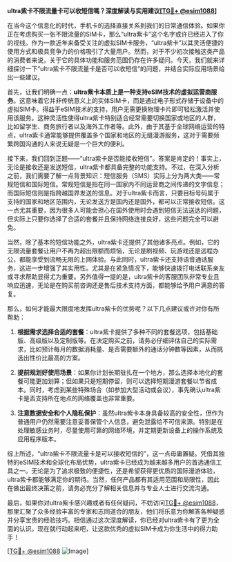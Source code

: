 **ultra紫卡不限流量卡可以收短信嗎？深度解读与实用建议[[TG💪+ @esim1088](https://t.me/s/esim1088)]**

在当今这个信息化的时代，手机卡的选择直接关系到我们的日常通信体验。如果你正在考虑购买一张不限流量的SIM卡，那么“ultra紫卡”这个名字或许已经进入了你的视线。作为一款近年来备受关注的虚拟SIM卡服务，“ultra紫卡”以其灵活便捷的使用方式和极具竞争力的价格吸引了大量用户。然而，对于不少初次接触这类产品的消费者来说，关于它的具体功能和服务范围仍存在许多疑问。今天，我们就来详细探讨一下“ultra紫卡不限流量卡是否可以收短信”的问题，并结合实际应用场景给出一些建议。

首先，让我们明确一点：**ultra紫卡本质上是一种支持eSIM技术的虚拟运营商服务**。这意味着它并非传统意义上的实体SIM卡，而是通过电子形式存储于设备中的虚拟SIM卡。得益于eSIM技术的支持，用户无需更换物理卡片即可轻松激活并使用该服务。这种灵活性使得ultra紫卡特别适合经常需要切换国家或地区的人群，比如留学生、商务旅行者以及海外工作者等。此外，由于其基于全球网络运营的特点，ultra紫卡通常能够提供覆盖多个国家和地区的无缝漫游服务，这对于需要频繁跨国沟通的人来说无疑是一个巨大的便利。

接下来，我们回到正题——“ultra紫卡是否能接收短信”。答案是肯定的！事实上，无论是接收还是发送短信，ultra紫卡都具备完整的功能支持。不过，在深入分析之前，我们需要了解一点背景知识：短信服务（SMS）实际上分为两大类——常规短信和国际短信。常规短信是指在同一国家内不同运营商之间传递的文字信息；而国际短信则是指跨越国界发送的信息。对于ultra紫卡而言，只要目标号码属于支持的国家和地区范围内，无论发送方是国内还是国外，都可以正常接收短信。这一点尤其重要，因为很多人可能会担心在国外使用时会遇到短信无法送达的问题，但实际上只要你选择了合适的套餐并且保持网络连接良好，这些问题完全可以避免。

当然，除了基本的短信功能之外，ultra紫卡还提供了其他诸多亮点。例如，它的无限流量套餐让用户不再为超出限额而烦恼，无论是刷视频、玩游戏还是远程办公，都能享受到流畅无阻的上网体验。与此同时，ultra紫卡还支持语音通话服务，这进一步增强了其实用性。尤其是在紧急情况下，能够快速拨打电话联系亲友或寻求帮助显得尤为重要。另外值得一提的是，ultra紫卡的客服团队非常专业且响应迅速，无论是在购买前咨询还是售后技术支持方面，都能够给予用户满意的答复。

那么，如何才能最大限度地发挥ultra紫卡的优势呢？以下几点建议或许对你有所帮助：

1. **根据需求选择合适的套餐**：ultra紫卡提供了多种不同的套餐选项，包括基础版、高级版以及定制版等。在决定购买之前，请务必仔细评估自己的实际需求，比如预计每月的数据消耗量、是否需要额外的通话分钟数等因素，从而挑选出性价比最高的方案。

2. **提前规划好使用场景**：如果你计划长期驻扎在一个地方，那么选择本地化的套餐可能更加划算；但如果只是短期停留，则可以选择短期漫游套餐以节省成本。同时，考虑到某些特殊场合（如参加大型活动或会议），事先确认ultra紫卡是否支持所在地点的网络覆盖也非常重要。

3. **注意数据安全和个人隐私保护**：虽然ultra紫卡本身具备较高的安全性，但作为普通用户仍然需要注意妥善保管个人信息，避免泄露给不可信来源。特别是在处理敏感业务时，尽量使用可靠的网络环境，并定期更新设备上的操作系统及应用程序版本。

综上所述，“ultra紫卡不限流量卡是可以接收短信的”，这一点毋庸置疑。凭借其独特的eSIM技术和全球化布局优势，ultra紫卡已经成为越来越多用户的首选通信工具之一。无论是为了追求极致的便捷性，还是希望获得更优质的国际漫游体验，ultra紫卡都能够满足你的期待。当然，任何产品都有其适用范围和局限性，因此在做出最终决策之前，请务必充分了解相关信息并与专业人士进行交流沟通。

最后，如果你对ultra紫卡感兴趣或者有任何疑问，不妨访问[TG💪+ @esim1088](https://t.me/s/esim1088)，那里汇聚了众多经验丰富的专家和志同道合的朋友，他们将乐意为你解答各种疑惑并分享宝贵的经验技巧。相信通过这次深度解读，你已经对ultra紫卡有了更为全面的认识。现在就行动起来吧，让这款优秀的虚拟SIM卡成为你生活中的得力助手！

[[TG💪+ @esim1088](https://t.me/s/esim1088) ![Image](https://i.postimg.cc/4NQfJmqS/Snipaste-2025-05-13-00-14-12.png)]
